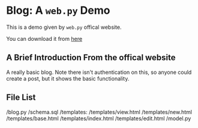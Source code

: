 # Blog: A `web.py` Demo

This is a demo given by `web.py` offical website.

You can download it from [here](http://webpy.org/src/blog/0.3)

## A Brief Introduction From the offical website

A really basic blog. Note there isn't authentication on this, so anyone could create a post, but it shows the basic functionality.

## File List

/blog.py
/schema.sql
/templates:
    /templates/view.html
    /templates/new.html
    /templates/base.html
    /templates/index.html
    /templates/edit.html
/model.py
